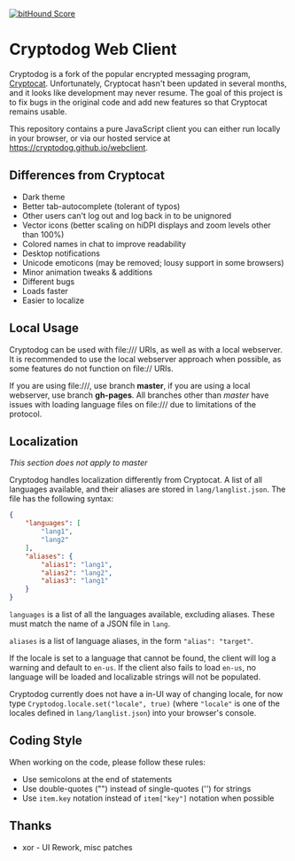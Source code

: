 [![bitHound Score](https://www.bithound.io/github/Cryptodog/cryptodog-webclient/badges/score.svg)](https://www.bithound.io/github/Cryptodog/cryptodog-webclient)

# Cryptodog Web Client

Cryptodog is a fork of the popular encrypted messaging program, [Cryptocat](https://github.com/cryptocat/cryptocat). Unfortunately, Cryptocat hasn't been updated in several months, and it looks like development may never resume. The goal of this project is to fix bugs in the original code and add new features so that Cryptocat remains usable.

This repository contains a pure JavaScript client you can either run locally in your browser, or via our hosted service at https://cryptodog.github.io/webclient.

## Differences from Cryptocat
* Dark theme
* Better tab-autocomplete (tolerant of typos)
* Other users can't log out and log back in to be unignored
* Vector icons (better scaling on hiDPI displays and zoom levels other than 100%)
* Colored names in chat to improve readability
* Desktop notifications
* Unicode emoticons (may be removed; lousy support in some browsers)
* Minor animation tweaks & additions
* Different bugs
* Loads faster
* Easier to localize

## Local Usage

Cryptodog can be used with file:/// URIs, as well as with a local webserver.
It is recommended to use the local webserver approach when possible, as some features do not function on file:// URIs.

If you are using file:///, use branch **master**, if you are using a local webserver, use branch **gh-pages**.
All branches other than *master* have issues with loading language files on file:/// due to limitations of the protocol.

## Localization

*This section does not apply to master*

Cryptodog handles localization differently from Cryptocat. A list of all languages available, and their aliases are stored in `lang/langlist.json`. The file has the following syntax:
```json
{
    "languages": [
        "lang1",
        "lang2"
    ],
    "aliases": {
        "alias1": "lang1",
        "alias2": "lang2",
        "alias3": "lang1"
    }
}
```
`languages` is a list of all the languages available, excluding aliases. These must match the name of a JSON file in `lang`.

`aliases` is a list of language aliases, in the form `"alias": "target"`.

If the locale is set to a language that cannot be found, the client will log a warning and default to `en-us`. If the client also fails to load `en-us`, no language will be loaded and localizable strings will not be populated.

Cryptodog currently does not have a in-UI way of changing locale, for now type `Cryptodog.locale.set("locale", true)` (where `"locale"` is one of the locales defined in `lang/langlist.json`) into your browser's console.

## Coding Style

When working on the code, please follow these rules:
* Use semicolons at the end of statements
* Use double-quotes ("") instead of single-quotes ('') for strings
* Use `item.key` notation instead of `item["key"]` notation when possible

## Thanks
* xor - UI Rework, misc patches
